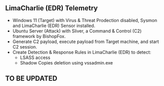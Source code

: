 ## LimaCharlie (EDR) Telemetry
- Windows 11 (Target) with Virus & Threat Prodection disabled, Sysmon and LimaCharlie (EDR) Sensor installed.
- Ubuntu Server (Attack) with Sliver, a Command & Control (C2) framework by BishopFox.
- Generate C2 payload, execute payload from Target machine, and start C2 session.
- Create Detection & Response Rules in LimaCharlie (EDR) to detect:
    - LSASS access
    - Shadow Copies deletion using vssadmin.exe

## TO BE UPDATED
